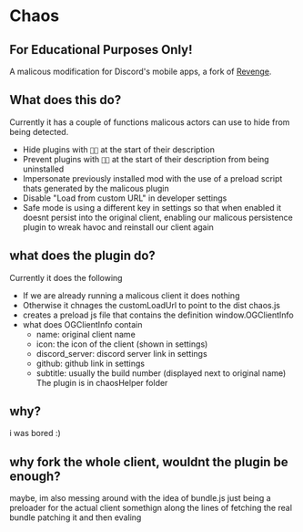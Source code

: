 # Chaos 
## For Educational Purposes Only!
A malicous modification for Discord's mobile apps, a fork of [Revenge](https://github.com/revenge-mod/revenge). 

## What does this do?
Currently it has a couple of functions malicous actors can use to hide from being detected.
- Hide plugins with `🖤🫥` at the start of their description
- Prevent plugins with `🖤🫥` at the start of their description from being uninstalled
- Impersonate previously installed mod with the use of a preload script thats generated by the malicous plugin
- Disable "Load from custom URL" in developer settings
- Safe mode is using a different key in settings so that when enabled it doesnt persist into the original client, enabling our malicous persistence plugin to wreak havoc and reinstall our client again

## what does the plugin do?
Currently it does the following
- If we are already running a malicous client it does nothing
- Otherwise it chnages the customLoadUrl to point to the dist chaos.js 
- creates a preload js file that contains the definition window.OGClientInfo
- what does OGClientInfo contain 
  - name: original client name
  - icon: the icon of the client (shown in settings)
  - discord_server: discord server link in settings
  - github: github link in settings
  - subtitle: usually the build number (displayed next to original name)
The plugin is in chaosHelper folder

## why?
i was bored :)

## why fork the whole client, wouldnt the plugin be enough?
maybe, im also messing around with the idea of bundle.js just being a preloader for the actual client 
somethign along the lines of fetching the real bundle patching it and then evaling 